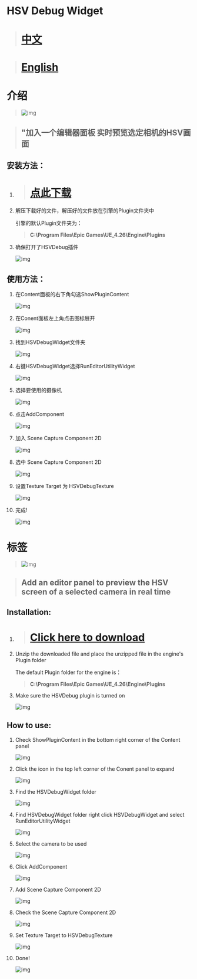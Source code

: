 # HSV Debug Widget

> # **[ 中文 ](#介绍)**

> # **[ English ](#标签)**
 

# 介绍

>![img](img_00.jpg)


> ## **"加入一个编辑器面板 实时预览选定相机的HSV画面**

## 安装方法：
 
1. > # [点此下载](https://github.com/PMZeroSkyline/HSVDebugWidget/archive/refs/heads/main.zip)

2. 解压下载好的文件，解压好的文件放在引擎的Plugin文件夹中 

    引擎的默认Plugin文件夹为：
    >  **C:\Program Files\Epic Games\UE_4.26\Engine\Plugins**

3. 确保打开了HSVDebug插件

    ![img](img_11.jpg)  

## 使用方法：

1. 在Content面板的右下角勾选ShowPluginContent

    ![img](img_01.jpg)  

2. 在Conent面板左上角点击图标展开

    ![img](img_02.jpg)  

3. 找到HSVDebugWidget文件夹

    ![img](img_03.jpg)  

4. 右键HSVDebugWidget选择RunEditorUtilityWidget

    ![img](img_04.jpg)  

5. 选择要使用的摄像机

    ![img](img_05.jpg)  


6. 点击AddComponent

    ![img](img_06.jpg)  


7. 加入 Scene Capture Component 2D

    ![img](img_07.jpg)  

8. 选中 Scene Capture Component 2D

    ![img](img_08.jpg)  

9. 设置Texture Target 为 HSVDebugTexture

    ![img](img_09.jpg)  

10. 完成!

    ![img](img_10.jpg)  


# 标签


>![img](img_00.jpg)


> ## **Add an editor panel to preview the HSV screen of a selected camera in real time**

## Installation:

1. > # [Click here to download](https://github.com/PMZeroSkyline/HSVDebugWidget/archive/refs/heads/main.zip)



2. Unzip the downloaded file and place the unzipped file in the engine's Plugin folder 

    The default Plugin folder for the engine is：
    >  **C:\Program Files\Epic Games\UE_4.26\Engine\Plugins**

3. Make sure the HSVDebug plugin is turned on

    ![img](img_11.jpg)  

## How to use:

1. Check ShowPluginContent in the bottom right corner of the Content panel

    ![img](img_01.jpg)  

2. Click the icon in the top left corner of the Conent panel to expand

    ![img](img_02.jpg)  

3. Find the HSVDebugWidget folder

    ![img](img_03.jpg)  

4. Find HSVDebugWidget folder right click HSVDebugWidget and select RunEditorUtilityWidget

    ![img](img_04.jpg)  

5. Select the camera to be used

    ![img](img_05.jpg)  


6. Click AddComponent

    ![img](img_06.jpg)  


7. Add Scene Capture Component 2D

    ![img](img_07.jpg)  

8. Check the Scene Capture Component 2D

    ![img](img_08.jpg)  

9. Set Texture Target to HSVDebugTexture

    ![img](img_09.jpg)  

10. Done!

    ![img](img_10.jpg)  
